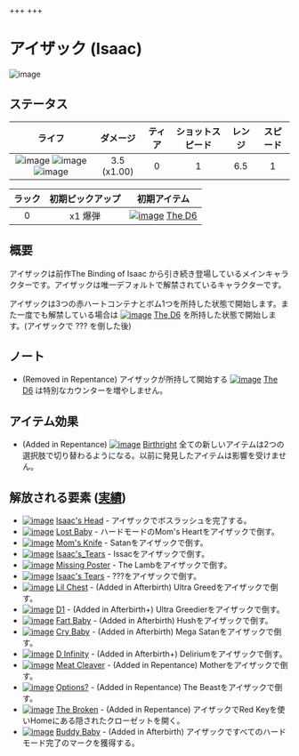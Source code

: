 +++
+++


 # アイザック (Isaac) 
 ![image](/image/characters/Isaac.png) 


ステータス
-------

|ライフ|ダメージ|ティア|ショットスピード|レンジ|スピード|
|:----:|:--:|:--:|:--:|:--:|:--:|
|![image](/image/characters/r-heart.png) ![image](/image/characters/r-heart.png) ![image](/image/characters/r-heart.png)|3.5 (x1.00)|0|1|6.5|1|0|

|ラック|初期ピックアップ|初期アイテム|
|:--:|:--:|:--:|
|0|x1 爆弾|[![image](/image/The_D6.png)](/wiki/The_D6 "The D6") [The D6](/wiki/The_D6 "The D6")|


概要
-------

アイザックは前作The Binding of Isaac から引き続き登場しているメインキャラクターです。アイザックは唯一デフォルトで解禁されているキャラクターです。

アイザックは3つの赤ハートコンテナとボム1つを所持した状態で開始します。また一度でも解禁している場合は [![image](/image/The_D6.png)](/wiki/The_D6 "The D6") [The D6](/wiki/The_D6 "The D6") を所持した状態で開始します。(アイザックで ??? を倒した後)


ノート
-------

* (Removed in Repentance) アイザックが所持して開始する [![image](/image/The_D6.png)](/wiki/The_D6 "The D6") [The D6](/wiki/The_D6 "The D6") は特別なカウンターを増やしません。

アイテム効果
-------------------


* (Added in Repentance) [![image](/image/Birthright.png)](/wiki/Birthright "Birthright") [Birthright](/wiki/Birthright "Birthright") 全ての新しいアイテムは2つの選択肢で切り替わるようになる。以前に発見したアイテムは影響を受けません。


解放される要素 ([実績](/wiki/Achievements "Achievements"))
--------------------------------------------------------------

* [![image](/image/achievements/Isaac%27s_Head.png)](/wiki/Isaac%27s_Head "Isaac's Head") [Isaac's Head](/wiki/Isaac%27s_Head "Isaac's Head") - アイザックでボスラッシュを完了する。
* [![image](/image/achievements/Lost_Baby.png)](/wiki/Lost_Baby "Lost Baby") [Lost Baby](/wiki/Lost_Baby "Lost Baby") - ハードモードのMom's Heartをアイザックで倒す。
* [![image](/image/achievements/Mom%27s_Knife.png)](/wiki/Mom%27s_Knife "Mom's Knife") [Mom's Knife](/wiki/Mom%27s_Knife "Mom's Knife") - Satanをアイザックで倒す。
* [![image](/image/achievements/Isaac%27s_Tears.png)](/wiki/Isaac%27s_Tears "Isaac's_Tears") [Isaac's_Tears](/wiki/Isaac%27s_Tears "Isaac's_Tears") - Issacをアイザックで倒す。
* [![image](/image/achievements/Missing_Poster.png)](/wiki/Missing_Poster "Missing Poster") [Missing Poster](/wiki/Missing_Poster "Missing Poster") - The Lambをアイザックで倒す。
* [![image](/image/achievements/Isaac%27s_Tears.png)](/wiki/Isaac%27s_Tears "Isaac's Tears") [Isaac's Tears](/wiki/Isaac%27s_Tears "Isaac's Tears") - ???をアイザックで倒す。
* [![image](/image/achievements/Lil%27_Chest.png)](/wiki/Lil_Chest "Lil Chest") [Lil Chest](/wiki/Lil_Chest "Lil Chest") - (Added in Afterbirth) Ultra Greedをアイザックで倒す。
* [![image](/image/achievements/D1.png)](/wiki/D1 "D1") [D1](/wiki/D1 "D1") - (Added in Afterbirth+) Ultra Greedierをアイザックで倒す。
* [![image](/image/achievements/Fart_Baby.png)](/wiki/Fart_Baby "Fart Baby") [Fart Baby](/wiki/Fart_Baby "Fart Baby") - (Added in Afterbirth) Hushをアイザックで倒す。
* [![image](/image/achievements/Cry_Baby.png)](/wiki/Cry_Baby "Cry Baby") [Cry Baby](/wiki/Cry_Baby "Cry Baby") - (Added in Afterbirth) Mega Satanをアイザックで倒す。
* [![image](/image/achievements/D_Infinity.png)](/wiki/D_Infinity "D Infinity") [D Infinity](/wiki/D_Infinity "D Infinity") - (Added in Afterbirth+) Deliriumをアイザックで倒す。
* [![image](/image/achievements/Meat_Cleaver.png)](/wiki/Meat_Cleaver "Meat Cleaver") [Meat Cleaver](/wiki/Meat_Cleaver "Meat Cleaver") - (Added in Repentance) Motherをアイザックで倒す。
* [![image](/image/achievements/Options%3F.png)](/wiki/Options%3F "Options?") [Options?](/wiki/Options%3F "Options?") - (Added in Repentance) The Beastをアイザックで倒す。
* [![image](/image/achievements/The_Broken.png)](/characters/isaac_b "The Broken") [The Broken](/characters/isaac_b "The Broken") - (Added in Repentance) アイザックでRed Keyを使いHomeにある隠されたクローゼットを開く。
* [![image](/image/achievements/Buddy_Baby.png)](/babys "Buddy Baby") [Buddy Baby](/babys "Buddy Baby") - (Added in Afterbirth) アイザックですべてのハードモード完了のマークを獲得する。
